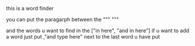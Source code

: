 this is a word finder 

you can put the paragarph between the 
"""
"""

and the words u want to find in the ["in here", "and in here"]
if u want to add a word just put ,"and type here" next to the last word u have put
